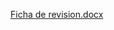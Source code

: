 [Ficha de revision.docx](https://github.com/ISPC-TST-Electronica-Microcontrolada/Grupo3/files/9560743/Ficha.de.revision.docx)
